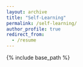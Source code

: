 ```yaml
---
layout: archive
title: "Self-Learning"
permalink: /self-learning/
author_profile: true
redirect_from:
  - /resume
---
```


{% include base_path %}
<!---
Education
======
* B.S.Eng in  Electrical Engineering, National Taiwan University, 2021 (expected)
* B.S. in Psychology, National Taiwan University, 2021 (expected)
Work experience
======
* Undergraduate Researcher in Computational Sociology, Feb. 2020 - present
  * Institute of Sociology, Academia Sinica
  * Supervisor: Professor Hsuan-Wei Lee

* Undergraduate Researcher in Algorithmic Fairness, Sep. 2020 - present
  * Collective Algorithm Lab, NTUEE
  * Supervisor: Professor Ho-Lin Chen
Skills
======
* Computer Programming
  * Python
    * NetworkX
  * C++
  * MATLAB
* Algorithm Analysis
Publications
======
  <ul>{% for post in site.publications %}
    {% include archive-single-cv.html %}
  {% endfor %}</ul>
Talks
======
  <ul>{% for post in site.talks %}
    {% include archive-single-talk-cv.html %}
  {% endfor %}</ul>
Teaching
======
  <ul>{% for post in site.teaching %}
    {% include archive-single-cv.html %}
  {% endfor %}</ul>
-->
 

